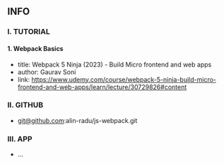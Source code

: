 ## INFO

### I. TUTORIAL

#### 1. Webpack Basics

- title: Webpack 5 Ninja (2023) - Build Micro frontend and web apps
- author: Gaurav Soni
- link: https://www.udemy.com/course/webpack-5-ninja-build-micro-frontend-and-web-apps/learn/lecture/30729826#content

### II. GITHUB

- git@github.com:alin-radu/js-webpack.git

### III. APP

- ...

